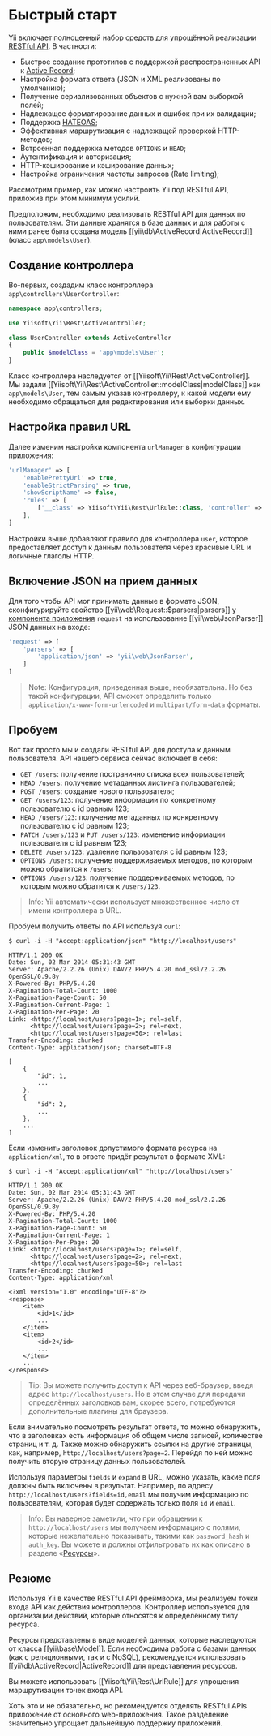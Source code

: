 Быстрый старт
=============

Yii включает полноценный набор средств для упрощённой реализации [RESTful API](https://ru.wikipedia.org/wiki/REST).
В частности:

* Быстрое создание прототипов с поддержкой распространенных API к [Active Record](db-active-record.md);
* Настройка формата ответа (JSON и XML реализованы по умолчанию);
* Получение сериализованных объектов с нужной вам выборкой полей;
* Надлежащее форматирование данных и ошибок при их валидации;
* Поддержка [HATEOAS](http://en.wikipedia.org/wiki/HATEOAS);
* Эффективная маршрутизация с надлежащей проверкой HTTP-методов;
* Встроенная поддержка методов `OPTIONS` и `HEAD`;
* Аутентификация и авторизация;
* HTTP-кэширование и кэширование данных;
* Настройка ограничения частоты запросов (Rate limiting);

Рассмотрим пример, как можно настроить Yii под RESTful API, приложив при этом минимум усилий.

Предположим, необходимо реализовать RESTful API для данных по пользователям. Эти данные хранятся в базе данных и для работы с ними 
ранее была создана модель [[yii\db\ActiveRecord|ActiveRecord]]  (класс `app\models\User`).


## Создание контроллера <span id="creating-controller"></span>

Во-первых, создадим класс контроллера `app\controllers\UserController`:

```php
namespace app\controllers;

use Yiisoft\Yii\Rest\ActiveController;

class UserController extends ActiveController
{
    public $modelClass = 'app\models\User';
}
```

Класс контроллера наследуется от [[Yiisoft\Yii\Rest\ActiveController]]. Мы задали [[Yiisoft\Yii\Rest\ActiveController::modelClass|modelClass]]
как `app\models\User`, тем самым указав контроллеру, к какой модели ему необходимо обращаться для редактирования или
выборки данных.


## Настройка правил URL <span id="configuring-url-rules"></span>

Далее изменим настройки компонента `urlManager` в конфигурации приложения:

```php
'urlManager' => [
    'enablePrettyUrl' => true,
    'enableStrictParsing' => true,
    'showScriptName' => false,
    'rules' => [
        ['__class' => Yiisoft\Yii\Rest\UrlRule::class, 'controller' => 'user'],
    ],
]
```

Настройки выше добавляют правило для контроллера `user`, которое предоставляет доступ к данным пользователя через красивые
URL и логичные глаголы HTTP.


## Включение JSON на прием данных <span id="enabling-json-input"></span>

Для того чтобы API мог принимать данные в формате JSON, сконфигурируйте свойство [[yii\web\Request::$parsers|parsers]] у 
[компонента приложения](structure-application-components.md) `request` на использование [[yii\web\JsonParser]] JSON данных на входе:

```php
'request' => [
    'parsers' => [
        'application/json' => 'yii\web\JsonParser',
    ]
]
```

> Note: Конфигурация, приведенная выше, необязательна. Но без такой конфигурации, API сможет определить только
  `application/x-www-form-urlencoded` и `multipart/form-data` форматы.


## Пробуем <span id="trying-it-out"></span>

Вот так просто мы и создали RESTful API для доступа к данным пользователя. API нашего сервиса сейчас включает в себя:

* `GET /users`: получение постранично списка всех пользователей;
* `HEAD /users`: получение метаданных листинга пользователей;
* `POST /users`: создание нового пользователя;
* `GET /users/123`: получение информации по конкретному пользователю с id равным 123;
* `HEAD /users/123`: получение метаданных по конкретному пользователю с id равным 123;
* `PATCH /users/123` и `PUT /users/123`: изменение информации  пользователя с id равным 123;
* `DELETE /users/123`: удаление пользователя с id равным 123;
* `OPTIONS /users`: получение поддерживаемых методов, по которым можно обратится к `/users`;
* `OPTIONS /users/123`: получение поддерживаемых методов, по которым можно обратится к `/users/123`.

> Info: Yii автоматически использует множественное число от имени контроллера в URL.

Пробуем получить ответы по API используя `curl`: 

```
$ curl -i -H "Accept:application/json" "http://localhost/users"

HTTP/1.1 200 OK
Date: Sun, 02 Mar 2014 05:31:43 GMT
Server: Apache/2.2.26 (Unix) DAV/2 PHP/5.4.20 mod_ssl/2.2.26 OpenSSL/0.9.8y
X-Powered-By: PHP/5.4.20
X-Pagination-Total-Count: 1000
X-Pagination-Page-Count: 50
X-Pagination-Current-Page: 1
X-Pagination-Per-Page: 20
Link: <http://localhost/users?page=1>; rel=self, 
      <http://localhost/users?page=2>; rel=next, 
      <http://localhost/users?page=50>; rel=last
Transfer-Encoding: chunked
Content-Type: application/json; charset=UTF-8

[
    {
        "id": 1,
        ...
    },
    {
        "id": 2,
        ...
    },
    ...
]
```

Если изменить заголовок допустимого формата ресурса на `application/xml`, то в ответе придёт результат в формате XML:

```
$ curl -i -H "Accept:application/xml" "http://localhost/users"

HTTP/1.1 200 OK
Date: Sun, 02 Mar 2014 05:31:43 GMT
Server: Apache/2.2.26 (Unix) DAV/2 PHP/5.4.20 mod_ssl/2.2.26 OpenSSL/0.9.8y
X-Powered-By: PHP/5.4.20
X-Pagination-Total-Count: 1000
X-Pagination-Page-Count: 50
X-Pagination-Current-Page: 1
X-Pagination-Per-Page: 20
Link: <http://localhost/users?page=1>; rel=self, 
      <http://localhost/users?page=2>; rel=next, 
      <http://localhost/users?page=50>; rel=last
Transfer-Encoding: chunked
Content-Type: application/xml

<?xml version="1.0" encoding="UTF-8"?>
<response>
    <item>
        <id>1</id>
        ...
    </item>
    <item>
        <id>2</id>
        ...
    </item>
    ...
</response>
```

> Tip: Вы можете получить доступ к API через веб-браузер, введя адрес `http://localhost/users`. Но в этом случае
  для передачи определённых заголовков вам, скорее всего, потребуются дополнительные плагины для браузера.

Если внимательно посмотреть результат ответа, то можно обнаружить, что в заголовках есть информация об общем числе записей,
количестве страниц и т. д. Также можно обнаружить ссылки на другие страницы, как, например,
`http://localhost/users?page=2`. Перейдя по ней можно получить вторую страницу данных пользователей.

Используя параметры `fields` и `expand` в URL, можно указать, какие поля должны быть включены в результат. Например,
по адресу `http://localhost/users?fields=id,email` мы получим информацию по пользователям, которая будет содержать
только поля `id` и `email`.

> Info: Вы наверное заметили, что при обращении к `http://localhost/users` мы получаем информацию с полями,
> которые нежелательно показывать, такими как `password_hash` и `auth_key`. Вы можете и должны отфильтровать их как
> описано в разделе «[Ресурсы](rest-resources.md)».


## Резюме <span id="summary"></span>

Используя Yii в качестве RESTful API фреймворка, мы реализуем точки входа API как действия контроллеров.
Контроллер используется для организации действий, которые относятся к определённому типу ресурса.

Ресурсы представлены в виде моделей данных, которые наследуются от класса [[yii\base\Model]].
Если необходима работа с базами данных (как с реляционными, так и с NoSQL), рекомендуется использовать [[yii\db\ActiveRecord|ActiveRecord]] для представления ресурсов.

Вы можете использовать [[Yiisoft\Yii\Rest\UrlRule]] для упрощения маршрутизации точек входа API.

Хоть это и не обязательно, но рекомендуется отделять RESTful APIs приложение от основного web-приложения. Такое разделение
значительно упрощает дальнейшую поддержку приложений.
